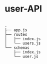 # user-API

## 
```
.
├── app.js
├── routes
│   ├── index.js
│   └── users.js
└── schemas
    ├── index.js
    └── user.js
```

